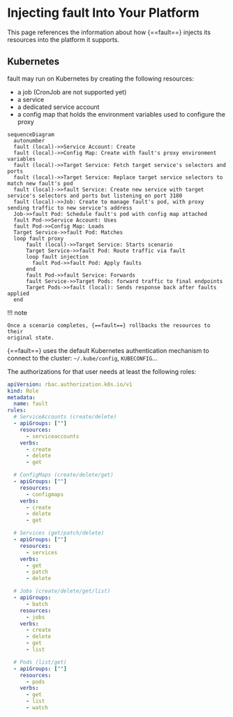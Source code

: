 # Injecting **fault** Into Your Platform

This page references the information about how {==fault==} injects its resources
into the platform it supports.

## Kubernetes

fault may run on Kubernetes by creating the following resources:

* a job (CronJob are not supported yet)
* a service
* a dedicated service account
* a config map that holds the environment variables used to configure the proxy

```mermaid
sequenceDiagram
  autonumber
  fault (local)->>Service Account: Create
  fault (local)->>Config Map: Create with fault's proxy environment variables
  fault (local)->>Target Service: Fetch target service's selectors and ports
  fault (local)->>Target Service: Replace target service selectors to match new fault's pod
  fault (local)->>fault Service: Create new service with target service's selectors and ports but listening on port 3180
  fault (local)->>Job: Create to manage fault's pod, with proxy sending traffic to new service's address
  Job->>fault Pod: Schedule fault's pod with config map attached
  fault Pod->>Service Account: Uses
  fault Pod->>Config Map: Loads
  Target Service->>fault Pod: Matches
  loop fault proxy
      fault (local)->>Target Service: Starts scenario
      Target Service->>fault Pod: Route traffic via fault
      loop fault injection
        fault Pod->>fault Pod: Apply faults
      end
      fault Pod->>fault Service: Forwards
      fault Service->>Target Pods: forward traffic to final endpoints
      Target Pods->>fault (local): Sends response back after faults applied
  end
```

!!! note

    Once a scenario completes, {==fault==} rollbacks the resources to their
    original state.

{==fault==} uses the default Kubernetes authentication mechanism to connect
to the cluster: `~/.kube/config`, `KUBECONFIG`...

The authorizations for that user needs at least the following roles:

```yaml
apiVersion: rbac.authorization.k8s.io/v1
kind: Role
metadata:
  name: fault
rules:
  # ServiceAccounts (create/delete)
  - apiGroups: [""]
    resources:
      - serviceaccounts
    verbs:
      - create
      - delete
      - get

  # ConfigMaps (create/delete/get)
  - apiGroups: [""]
    resources:
      - configmaps
    verbs:
      - create
      - delete
      - get

  # Services (get/patch/delete)
  - apiGroups: [""]
    resources:
      - services
    verbs:
      - get
      - patch
      - delete

  # Jobs (create/delete/get/list)
  - apiGroups:
      - batch
    resources:
      - jobs
    verbs:
      - create
      - delete
      - get
      - list

  # Pods (list/get)
  - apiGroups: [""]
    resources:
      - pods
    verbs:
      - get
      - list
      - watch
```
